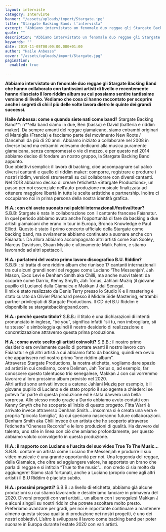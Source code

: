 ```yaml
---
layout: interviste
category: Interviste
banner: "/assets/uploads/import/Stargate.jpg"
title: "Stargate Backing Band: l’intervista"
excerpt: "Abbiamo intervistato un fenomale duo reggae gli Stargate Backing Band che hanno collaborato con tantissimi artisti di livello e recentemente hanno rilasciato il loro riddim album su cui possiamo sentire tantissime versione di livello. Vediamo che cosa ci hanno raccontato per scoprire anche i segreti di chi il più delle volte lavora dietro le quinte…"
quote: ""
description: "Abbiamo intervistato un fenomale duo reggae gli Stargate Backing Band che hanno collaborato con tantissimi artisti di livello e recentemente hanno rilasciato il loro riddim album su cui possiamo sentire tantissime versione di livello. Vediamo che cosa ci hanno raccontato per scoprire anche i segreti di chi il più delle volte lavora dietro le quinte…"
keywords: ""
date: 2019-11-05T00:00:00.000+01:00
author: "Haile Anbessa"
cover: "/assets/uploads/import/Stargate.jpg"
pagination:
  enabled: true

---
```


**Abbiamo intervistato un fenomale duo reggae gli Stargate Backing Band che hanno collaborato con tantissimi artisti di livello e recentemente hanno rilasciato il loro riddim album su cui possiamo sentire tantissime versione di livello. Vediamo che cosa ci hanno raccontato per scoprire anche i segreti di chi il più delle volte lavora dietro le quinte dei grandi successi.**

**Haile Anbessa: come e quando siete nati come band?** 
Stargate Backing Band**: n**ella band siamo in due, Ben (basso) e David (batteria e riddim maker). Da sempre amanti del reggae giamaicano, siamo entrambi originari di Marsiglia (Francia) e facciamo parte del movimento New Roots / Dancehall da più di 20 anni. Abbiamo iniziato a collaborare nel 2008 in diverse band ma entrambi volevamo dedicarci alla musica puramente giamaicana, senza compromessi o vie di mezzo, e per questo nel 2014 abbiamo deciso di fondare un nostro gruppo, la Stargate Backing Band appunto.  
Due obiettivi semplici: il lavoro di backing, cioè accompagnare sul palco diversi cantanti e quello di riddim maker: comporre, registrare e produrre i nostri riddim, versioni strumentali su cui collaborare con diversi cantanti.  
Nel 2018 abbiamo deciso di creare l’etichetta «Stargate Productions», un passo per noi essenziale nell’auto-produzione musicale finalizzata ad ottenere maggiore libertà in tutte le scelte artistiche e partnership. Inoltre ci occupiamo noi in prima persona della nostra identità grafica.

**H.A.: con chi avete suonato nei palchi internazionali/festival/tour?**  
S.B.B: Stargate è nata in collaborazione con il cantante francese Faïanatur. In quel periodo abbiamo avuto anche l’opportunità di fare da backing a due artisti giamaicani che erano in tour in Europa, Bronco Knowledge e Paul Elliott. Questo è stato il primo concerto ufficiale della Stargate come backing band, ma ovviamente abbiamo continuato a suonare anche con Faïanatur. Da allora abbiamo accompagnato altri artisti come Sun Sooley, Marcus Davidson, Shaan Mystic e ultimamente Malik Fahim, e stiamo lavorando ad altri spettacoli.

**H.A.: parlatemi del vostro primo lavoro discografico B.U. Riddim?**  
S.B.B:.: si tratta di one riddim album che riunisce 17 cantanti internazionali tra cui alcuni grandi nomi del reggae come Luciano ‘The Messenjah’, Jah Mason, Exco Levi e Denham Smith aka Chilli, ma anche nuovi talenti da scoprire come Darrio, Kenny Smyth, Jah Torius, Jahlani Muziq (il giovane pupillo di Luciano) dalla Giamaica o Makkan J dal Senegal.  
Il mix è stato realizzato da Denis Terry presso lo Studio K e il mastering è stato curato da Olivier Planchard presso il Middle Side Mastering, entrambi partner privilegiati di Stargate Productions. Il CD del B.U Riddim è disponibile su stargatebackingband.com.

**H.A.: perché questo titolo?** 
S.B.B.: il titolo è una dichiarazioni di intenti: pronunciato in inglese, “be you”, significa infatti “sii tu, non imbrogliare, sii te stesso” e simboleggia quindi il nostro desiderio di realizzazione e concretizzazione attraverso questa prima produzione.

**H.A.: come avete scelto gli artisti coinvolti?** 
S.B.B.: il nostro primo desiderio era ovviamente quello di portare avanti il nostro lavoro con Faianatur e gli altri artisti a cui abbiamo fatto da backing, quindi era ovvio che apparissero nel nostro primo “one riddim album”.  
Attraverso Stargate Productions, la nostra etichetta, vogliamo dare spazio ad artisti in cui crediamo, come Deliman, Jah Torius o, ad esempio, far conoscere questo talentuoso trio senegalese, Makkan J con cui vorremmo lavorare al loro prossimo album previsto nel 2020.  
Altri artisti sono arrivati invece a catena: Jahlani Muziq per esempio, è il giovane pupillo di Luciano e dè stato proprio il suo agente a chiederci se poteva far parte di questa produzione ed è stata davvero una bella sorpresa. Allo stesso modo grazie a Darrio abbiamo avuto contatti con Kenny Smyth che ho scoperto all’inizio di questo progetto. Fitta Warri è arrivato invece attraverso Denham Smith… insomma si è creata una vera e propria “piccola famiglia”, da cui speriamo nasceranno future collaborazioni.  
Denham Smith aka Chili invece è un artista che ho scoperto attraverso l’etichetta “Oneness Records” e le loro produzioni di qualità. Ha davvero del talento, uno stile in linea con ciò che amiamo profondamente, per questo abbiamo voluto coinvolgerlo in questa produzione.

**H.A.: il rapporto con Luciano e l’uscita del suo video True To The Music…** 
S.B.B.: contare un artista come Luciano the Messenjah e produrre il suo video musicale è una grande opportunità per noi. Una leggenda del reggae, della Giamaica, che oltre ad aggiungere valore, ha apportato un brano che parla di reggae e si intitola “True to the music”… non credo ci sia molto da aggiungere! Siamo stati fortunati, anche a Luciano (proprio come agli altri artisti) il B.U Riddim è piaciuto subito.

**H.A.: prossimi progetti?** 
S.B.B.: a livello di etichetta, abbiamo già alcune produzioni su cui stiamo lavorando e desideriamo lanciare in primavera del 2020\. Diversi progetti con vari artisti… un album con i senegalesi Makkan J e alcuni singoli su nostri riddim che potrete ascoltare molto presto.  
Preferiamo avanzare per gradi, per noi è importante continuare a mantenere almeno questa stessa qualità di produzione nei nostri progetti, è uno dei nostri obbiettivi. L’altro è sviluppare il lavoro come backing band per poter suonare in Europa durante l’estate 2020 con vari artisti.